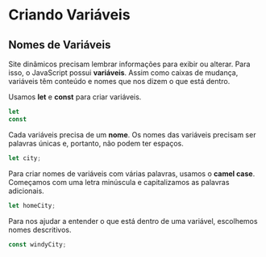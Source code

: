 # Criando Variáveis

## Nomes de Variáveis

Site dinâmicos precisam lembrar informações para exibir ou alterar. Para isso, o JavaScript possui **variáveis**. Assim como caixas de mudança, variáveis têm conteúdo e nomes que nos dizem o que está dentro.

Usamos **let** e **const** para criar variáveis.

```JavaScript
let
const
```

Cada variáveis precisa de um **nome**. Os nomes das variáveis precisam ser palavras únicas e, portanto, não podem ter espaços.

```js
let city;
```

Para criar nomes de variáveis com várias palavras, usamos o **camel case**. Começamos com uma letra minúscula e capitalizamos as palavras adicionais.

```js
let homeCity;
```

Para nos ajudar a entender o que está dentro de uma variável, escolhemos nomes descritivos.

```js
const windyCity;